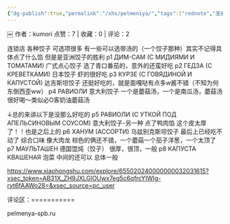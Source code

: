 ```yaml
---
{"dg-publish":true,"permalink":"/xhs/pelmeniya/","tags":["rednote","圣彼得堡"],"created":"2025-03-17T18:31:39.050+08:00","updated":"2025-03-19T21:42:02.908+08:00"}
---
```


￼
作者：kumori
点赞：7   |   收藏：0   |   评论：2

连锁店 各种饺子
可选项很多 有一些可以选带汤的（一个饺子那种）其实不记得具体点了什么馅 但是是亚洲饺子的胜利
p1 ДИМ-САМ (С МИДИЯМИ И ТОМАТАМИ) 广式点心饺子 选了青口番茄的，意外的还蛮好吃
p2 ГЕДЗА (С КРЕВЕТКАМИ) 日本饺子 虾的很好吃
p3 КУРЗЕ (С ГОВЯДИНОЙ И КАПУСТОЙ) 达吉斯坦饺子 还挺好吃的，就是面嘎哒有点多w酱不错（不知为何东倒西歪ww）
p4 РАВИОЛИ 意大利饺子 一个是蘑菇汤，一个是南瓜汤，蘑菇汤很好喝～类似必O客奶油蘑菇汤
	
↓总的来讲以下是没那么好吃的
p5 РАВИОЛИ (С УТКОЙ ПОД АПЕЛЬСИНОВЫМ СОУСОМ) 意大利饺子-另一种 点了鸭肉馅 这个皮太厚了！！也是之后上的
p6 ХАНУМ (АССОРТИ) 乌兹别克斯坦饺子 最后上已经吃不动了 综合口味 像大肉龙 棕色的俩还不错，一个蘑菇一个茄子洋葱，一个太顶了
p7 МАУЛЬТАШЕН 德国馄炖（饺子） 很厚，很顶，一般
p8 КАПУСТА КВАШЕНАЯ 泡菜 中间的还可以 总体一般

https://www.xiaohongshu.com/explore/655020240000000032031615?xsec_token=AB31X_ZH9JXLGlOUwx7eg5c6qfrcYIWIg-ryt6fAAWo28=&xsec_source=pc_user

评论区：===========



pelmenya-spb.ru